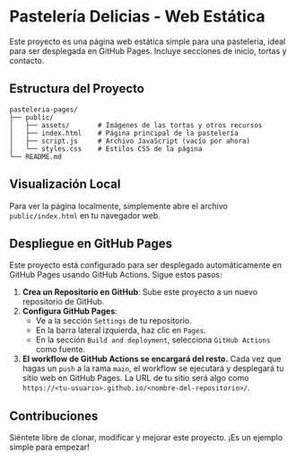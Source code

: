 # Pastelería Delicias - Web Estática

Este proyecto es una página web estática simple para una pastelería, ideal para ser desplegada en GitHub Pages. Incluye secciones de inicio, tortas y contacto.

## Estructura del Proyecto

```
pasteleria-pages/
├── public/
│   ├── assets/       # Imágenes de las tortas y otros recursos
│   ├── index.html    # Página principal de la pastelería
│   ├── script.js     # Archivo JavaScript (vacío por ahora)
│   └── styles.css    # Estilos CSS de la página
└── README.md
```

## Visualización Local

Para ver la página localmente, simplemente abre el archivo `public/index.html` en tu navegador web.

## Despliegue en GitHub Pages

Este proyecto está configurado para ser desplegado automáticamente en GitHub Pages usando GitHub Actions. Sigue estos pasos:

1.  **Crea un Repositorio en GitHub**: Sube este proyecto a un nuevo repositorio de GitHub.
2.  **Configura GitHub Pages**: 
    *   Ve a la sección `Settings` de tu repositorio.
    *   En la barra lateral izquierda, haz clic en `Pages`.
    *   En la sección `Build and deployment`, selecciona `GitHub Actions` como fuente.
3.  **El workflow de GitHub Actions se encargará del resto.** Cada vez que hagas un `push` a la rama `main`, el workflow se ejecutará y desplegará tu sitio web en GitHub Pages. La URL de tu sitio será algo como `https://<tu-usuario>.github.io/<nombre-del-repositorio>/`.

## Contribuciones

Siéntete libre de clonar, modificar y mejorar este proyecto. ¡Es un ejemplo simple para empezar! 
